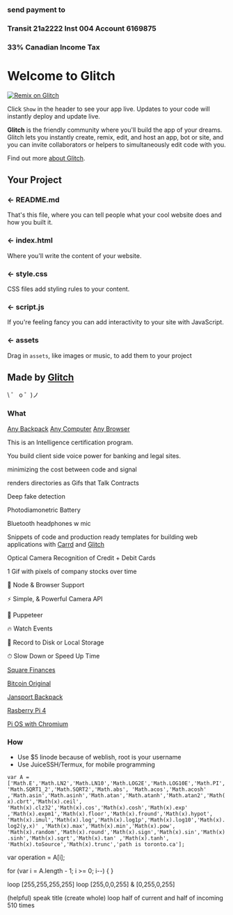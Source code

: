 ### send payment to 
### **Transit 21a2222 Inst 004 Account 6169875**
### 33% Canadian Income Tax

# Welcome to Glitch
[![Remix on Glitch](https://cdn.glitch.com/2703baf2-b643-4da7-ab91-7ee2a2d00b5b%2Fremix-button.svg)](https://glitch.com/edit/#!/import/github/fasturdotcom/t)

Click `Show` in the header to see your app live. Updates to your code will instantly deploy and update live.

**Glitch** is the friendly community where you'll build the app of your dreams. Glitch lets you instantly create, remix, edit, and host an app, bot or site, and you can invite collaborators or helpers to simultaneously edit code with you.

Find out more [about Glitch](https://glitch.com/about).

## Your Project

### ← README.md

That's this file, where you can tell people what your cool website does and how you built it.

### ← index.html

Where you'll write the content of your website.

### ← style.css

CSS files add styling rules to your content.

### ← script.js

If you're feeling fancy you can add interactivity to your site with JavaScript.

### ← assets

Drag in `assets`, like images or music, to add them to your project

## Made by [Glitch](https://glitch.com/)

\ ゜ o ゜)ノ

### What

[Any Backpack](https://www.amazon.ca/slp/jansport-backpack/ma5jsxxc9dkm6yg) 
[Any Computer](https://www.amazon.ca/s?k=raspberry-pi)
[Any Browser](https://downloads.raspberrypi.org/NOOBS_latest)

This is an Intelligence certification program.

You build client side voice power for banking and legal sites.

minimizing the cost between code and signal

renders directories as Gifs that Talk Contracts

Deep fake detection 

Photodiamonetric Battery

Bluetooth headphones w mic

Snippets of code and production ready templates for building web applications 
with [Carrd](https://www.carrd.co) and [Glitch](https://www.glitch.com)

Optical Camera Recognition of Credit + Debit Cards

1 Gif with pixels of company stocks over time

🚀 Node & Browser Support

⚡️️ Simple, & Powerful Camera API

💎 Puppeteer

🔥 Watch Events

📼 Record to Disk or Local Storage

⏱ Slow Down or Speed Up Time

[Square Finances](https://s21.q4cdn.com/114365585/files/doc_financials/2019/q4/Square-2019-10-K.pdf)

[Bitcoin Original](https://github.com/bitcoin/bitcoin/blob/v0.12.0rc2/autogen.sh)

[Jansport Backpack](https://www.amazon.ca/slp/jansport-backpack/ma5jsxxc9dkm6yg)

[Rasberry Pi 4](https://www.amazon.ca/s?k=raspberry-pi)

[Pi OS with Chromium](https://downloads.raspberrypi.org/NOOBS_latest)


### How

- Use $5 linode because of weblish, root is your username
- Use JuiceSSH/Termux, for mobile programming


`var A = ['Math.E','Math.LN2','Math.LN10','Math.LOG2E','Math.LOG10E','Math.PI','Math.SQRT1_2','Math.SQRT2','Math.abs', 'Math.acos','Math.acosh' ,'Math.asin','Math.asinh','Math.atan','Math.atanh','Math.atan2','Math(x).cbrt','Math(x).ceil', 'Math(x).clz32','Math(x).cos','Math(x).cosh','Math(x).exp' ,'Math(x).expm1','Math(x).floor','Math(x).fround','Math(x).hypot', 'Math(x).imul','Math(x).log','Math(x).log1p','Math(x).log10','Math(x).log2(y,x)' ,'Math(x).max','Math(x).min','Math(x).pow', 'Math(x).random','Math(x).round','Math(x).sign','Math(x).sin','Math(x).sinh','Math(x).sqrt','Math(x).tan' ,'Math(x).tanh', 'Math(x).toSource','Math(x).trunc','path is toronto.ca'];`

var operation = A[i];

for (var i = A.length - 1; i >= 0; i--) { }

loop [255,255,255,255]
loop [255,0,0,255] & [0,255,0,255]

(helpful) speak title
(create whole) loop half of current and half of incoming 510 times
